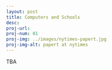 ```yaml
---
layout: post
title: Computers and Schools
desc:
proj-url:
proj-num: 01
proj-img: ../images/nytimes-papert.jpg
proj-img-alt: papert at nytimes
---
```


TBA
